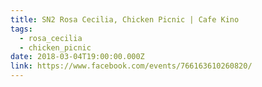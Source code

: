 ```yaml
---
title: SN2 Rosa Cecilia, Chicken Picnic | Cafe Kino
tags:
  - rosa_cecilia
  - chicken_picnic
date: 2018-03-04T19:00:00.000Z
link: https://www.facebook.com/events/766163610260820/
---
```

